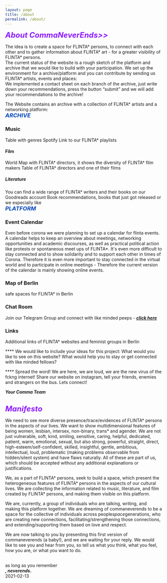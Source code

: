 ```yaml
---
layout: page
title: /about
permalink: /about/
---
```


<span style="font-weight: bold; font-style: italic; font-size: 24px; color: #8C19FF;">About CommaNeverEnds>></span>

The idea is to create a space for FLINTA* persons, to connect with each other and to gather information about FLINTA* art - for a  greater visibility of FLINTA* persons.<br>
The current status of the website is a rough sketch of the platform and archive that we would like to build with your participation. We set up the environment for a archive/platform and you can contribute by sending us FLINTA* artists, events and places: <br>
We implemented a contact sheet on each branch of the archive, just write down your recommendations, press the button “submit” and we will add your recommendations to the archive!<br>

The Website contains an archive with a collection of FLINTA* artists and a networking platform: 
<br>
<span style="font-weight: bold; font-style: italic; font-size: 18px; color: #0048BA;">ARCHIVE</span>

<h3>Music</h3>
Table with genres
Spotify Link to our FLINTA* playlists
  <h4>Film</h4>
World Map with FLINTA* directors, it shows the diversity of FLINTA* film makers
Table of FLINTA* directors and one of their films
  <h5>Literature</h5>
You can find a wide range of FLINTA* writers and their books on our Goodreads account
Book recommendations, books that just got released or we especially like

<br>
<span style="font-weight: bold; font-style: italic; font-size: 18px; color: #0048BA;">PLATFORM </span>

<h3>Event Calendar </h3>
Even before corona we were planning to set up a calendar for flinta events. A calendar helps to keep an overview about meetings, networking opportunities and academic discourses, as well as practical political action like protests or spontaneous meet ups of FLINTA*.
It's even more difficult to stay connected and to show solidarity and to support each other in times of Corona. Therefore it is even more important to stay connected in the virtual world and to participate in online meetings - Therefore the current version of the calendar is mainly showing online events. 

<h3>Map of Berlin  </h3>
safe spaces for FLINTA* in Berlin

<h3>Chat Room </h3>
Join our Telegram Group and connect with like minded peeps - <span style="font-weight: bold; font-style: italic; color: red;"><a href="https://web.telegram.org/#/im?p=@commaneverends">click here</a></span>

<h3>Links </h3>
Additional links of FLINTA* websites and feminist groups in Berlin 

**** We would like to include your ideas for this project: What would you like to see on this website? What would help you to stay or get connected with like minded fellows?

**** Spread the word! We are here, we are loud, we are the new virus of the fckng internet! 
Share our website on instagram, tell your friends, enemies and strangers on the bus. Lets connect!

<span  style="font-weight: bold; font-style: italic;">Your Comma Team</span> <br>
<br>

<span style="font-weight: bold; font-style: italic; font-size: 24px; color: #8C19FF;"> Manifesto </span>

We need to see more diverse presence/trace/evidences of FLINTA* persons in the aspects of our lives.
We want to show multidimensional features of being women, lesbian, intersex, non-binary, trans* and agender.
We are not just vulnerable, soft, kind, smiling, sensitive, caring, helpful, dedicated, patient, warm, emotional, sexual, but also strong, powerful, straight, direct, high-esteem/self-confident, skilled, insightful, gentle, ambitious, intellectual, loud, problematic (making problems observable from hidden/silent system) and have flaws naturally. All of these are part of us, which should be accepted without any additional explanations or justifications. <br>

We, as a part of FLINTA* persons, seek to build a space, which present the heterogeneous features of FLINTA* persons in the aspects of our cultural lives.
We are collecting the information related to music, literature, and film created by FLINTA* persons, and making them visible on this platform. <br>

We are, currently, a group of individuals who are talking, writing, and making this platform together.
We are dreaming of commaneverends to be a space for the collective of individuals across people*space*generations, who are creating new connections, facilitating/strengthening those connections, and extending/supporting them based on love and respect.<br>

We are now talking to you by presenting this first version of commaneverends (a baby!), and we are waiting for your reply.
We would like to see you and hear from you, so tell us what you think, what you feel, how you are, or what you want to do. <br><br>


as long as you remember <br>
<span  style="font-weight: bold; font-style: italic;">, neverends. </span><br>
2021-02-13
